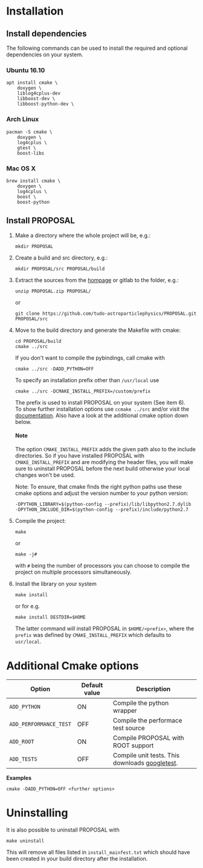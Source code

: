 
# Installation #

## Install dependencies ##

The following commands can be used to install the required and optional
dependencies on your system.

### Ubuntu 16.10 ###

	apt install cmake \
		doxygen \
		liblog4cplus-dev
		libboost-dev \
		libboost-python-dev \

### Arch Linux ###

	pacman -S cmake \
		doxygen \
		log4cplus \
		gtest \
		boost-libs

### Mac OS X ###

	brew install cmake \
		doxygen \
		log4cplus \
		boost \
		boost-python

## Install PROPOSAL ##


1. 	Make a directory where the whole project will be, e.g.:

		mkdir PROPOSAL

2.	Create a build and src directory, e.g.:

		mkdir PROPOSAL/src PROPOSAL/build

3. 	Extract the sources from the
	[hompage](http://app.tu-dortmund.de/cms/de/Projekte/PROPOSAL/) or
	gitlab to the folder, e.g.:

		unzip PROPOSAL.zip PROPOSAL/

	or

		git clone https://github.com/tudo-astroparticlephysics/PROPOSAL.git PROPOSAL/src

4.	Move to the build directory and generate the Makefile with cmake:

		cd PROPOSAL/build
		cmake ../src

	If you don't want to compile the pybindings, call cmake with

		cmake ../src -DADD_PYTHON=OFF

	To specify an installation prefix other than `/usr/local` use

		cmake ../src -DCMAKE_INSTALL_PREFIX=/custom/prefix

	The prefix is used to install PROPOSAL on your system (See
	item 6).<br>
	To show further installation options use `ccmake ../src` and/or
	visit the [documentation](https://cmake.org/documentation/).
	Also have a look at the additional cmake option down below.

	#### **Note** ####

	The option `CMAKE_INSTALL_PREFIX` adds the given path also to the
	include directories. So if you have installed PROPOSAL with
	`CMAKE_INSTALL_PREFIX` and are modifying the header files, you will make
	sure to uninstall PROPOSAL before the next build otherwise your local
	changes won't be used.

	Note: To ensure, that cmake finds the right python paths use these
	cmake options and adjust the version number to your python version:

		-DPYTHON_LIBRARY=$(python-config --prefix)/lib/libpython2.7.dylib
		-DPYTHON_INCLUDE_DIR=$(python-config --prefix)/include/python2.7

6.  Compile the project:

		make

	or

		make -j#

	with `#` being the number of processors you can choose to compile
	the project on multiple processors simultaneously.

7.	Install the library on your system

		make install

	or for e.g.

		make install DESTDIR=$HOME

	The latter command will install PROPOSAL in `$HOME/<prefix>`, where
	the `prefix` was defined by `CMAKE_INSTALL_PREFIX` which defaults
	to `usr/local`.

# Additional Cmake options #

| Option | Default value | Description |
| --- | --- | --- |
| `ADD_PYTHON` | ON | Compile the python wrapper |
| `ADD_PERFORMANCE_TEST` | OFF | Compile the performace test source |
| `ADD_ROOT` | ON | Compile PROPOSAL with ROOT support |
| `ADD_TESTS` | OFF | Compile unit tests. This downloads [googletest](https://github.com/google/googletest). |

**Examples**

	cmake -DADD_PYTHON=OFF <further options>

# Uninstalling #

It is also possible to uninstall PROPOSAL with

	make uninstall

This will remove all files listed in `install_mainfest.txt` which should
have been created in your build directory after the installation.
